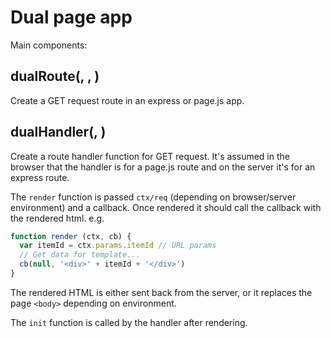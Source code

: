 # Dual page app

Main components:

## dualRoute(<appOrPage>, <path>, <handler>)

Create a GET request route in an express or page.js app.

## dualHandler(<render>, <init>)

Create a route handler function for GET request. It's assumed in the browser that the handler is for a page.js route and on the server it's for an express route.

The `render` function is passed `ctx/req` (depending on browser/server environment) and a callback. Once rendered it should call the callback with the rendered html. e.g.

```js
function render (ctx, cb) {
  var itemId = ctx.params.itemId // URL params
  // Get data for template...
  cb(null, '<div>' + itemId + '</div>')
}
```

The rendered HTML is either sent back from the server, or it replaces the page `<body>` depending on environment.

The `init` function is called by the handler after rendering.
